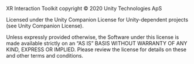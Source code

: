 XR Interaction Toolkit copyright © 2020 Unity Technologies ApS

Licensed under the Unity Companion License for Unity-dependent projects (see Unity Companion License).

Unless expressly provided otherwise, the Software under this license is made available strictly on an “AS IS” BASIS WITHOUT WARRANTY OF ANY KIND, EXPRESS OR IMPLIED. Please review the license for details on these and other terms and conditions.
